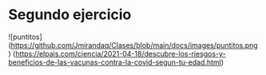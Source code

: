 # Segundo ejercicio
![puntitos] (https://github.com/Jmirandaq/Clases/blob/main/docs/images/puntitos.png)
(https://elpais.com/ciencia/2021-04-18/descubre-los-riesgos-y-beneficios-de-las-vacunas-contra-la-covid-segun-tu-edad.html)
